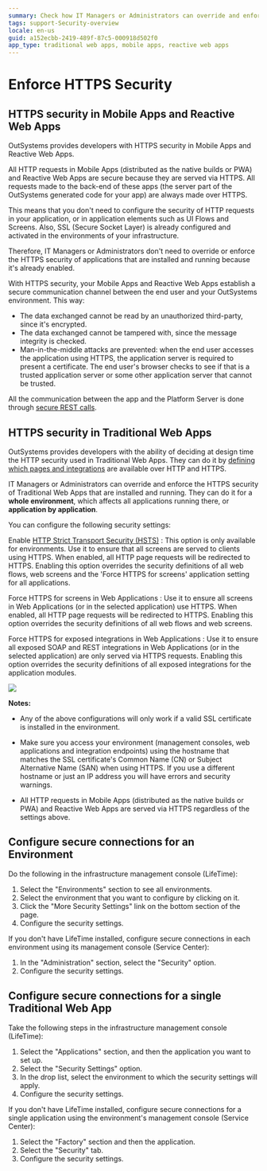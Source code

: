 ```yaml
---
summary: Check how IT Managers or Administrators can override and enforce the HTTP security of OutSystems applications that are installed and running.
tags: support-Security-overview
locale: en-us
guid: a152ecbb-2419-489f-87c5-000918d502f0
app_type: traditional web apps, mobile apps, reactive web apps
---
```


# Enforce HTTPS Security

## HTTPS security in Mobile Apps and Reactive Web Apps

OutSystems provides developers with HTTPS security in Mobile Apps and Reactive Web Apps.

All HTTP requests in Mobile Apps (distributed as the native builds or PWA) and Reactive Web Apps are secure because they are served via HTTPS. All requests made to the back-end of these apps (the server part of the OutSystems generated code for your app) are always made over HTTPS. 

This means that you don't need to configure the security of HTTP requests in your application, or in application elements such as UI Flows and Screens. Also, SSL (Secure Socket Layer) is already configured and activated in the environments of your infrastructure.

Therefore, IT Managers or Administrators don't need to override or enforce the HTTPS security of applications that are installed and running because it's already enabled.

With HTTPS security, your Mobile Apps and Reactive Web Apps establish a secure communication channel between the end user and your OutSystems environment. This way:

* The data exchanged cannot be read by an unauthorized third-party, since it's encrypted.
* The data exchanged cannot be tampered with, since the message integrity is checked.
* Man-in-the-middle attacks are prevented: when the end user accesses the application using HTTPS, the application server is required to present a certificate. The end user's browser checks to see if that is a trusted application server or some other application server that cannot be trusted.

All the communication between the app and the Platform Server is done through [secure REST calls](https://success.outsystems.com/Support/Security/Application_security_overview/Mobile_app_to_server_communication_and_security).

## HTTPS security in Traditional Web Apps

OutSystems provides developers with the ability of deciding at design time the HTTP security used in Traditional Web Apps. They can do it by [defining which pages and integrations](<../../develop/security/secure-http-requests.md>) are available over HTTP and HTTPS.

IT Managers or Administrators can override and enforce the HTTPS security of Traditional Web Apps that are installed and running. They can do it for a **whole environment**, which affects all applications running there, or **application by application**.

You can configure the following security settings:

Enable [HTTP Strict Transport Security (HSTS)](<https://cheatsheetseries.owasp.org/cheatsheets/HTTP_Strict_Transport_Security_Cheat_Sheet.html>)
:   This option is only available for environments. Use it to ensure that all screens are served to clients using HTTPS. When enabled, all HTTP page requests will be redirected to HTTPS. Enabling this option overrides the security definitions of all web flows, web screens and the 'Force HTTPS for screens' application setting for all applications.

Force HTTPS for screens in Web Applications
:   Use it to ensure all screens in Web Applications (or in the selected application) use HTTPS. When enabled, all HTTP page requests will be redirected to HTTPS. Enabling this option overrides the security definitions of all web flows and web screens.

Force HTTPS for exposed integrations in Web Applications
:   Use it to ensure all exposed SOAP and REST integrations in Web Applications (or in the selected application) are only served via HTTPS requests. Enabling this option overrides the security definitions of all exposed integrations for the application modules.

![](images/enforce-https-security.png)

**Notes:**

* Any of the above configurations will only work if a valid SSL certificate is installed in the environment.

* Make sure you access your environment (management consoles, web applications and integration endpoints) using the hostname that matches the SSL certificate's Common Name (CN) or Subject Alternative Name (SAN) when using HTTPS. If you use a different hostname or just an IP address you will have errors and security warnings.

* All HTTP requests in Mobile Apps (distributed as the native builds or PWA) and Reactive Web Apps are served via HTTPS regardless of the settings above.

## Configure secure connections for an Environment

Do the following in the infrastructure management console (LifeTime):

1. Select the "Environments" section to see all environments.
1. Select the environment that you want to configure by clicking on it.
1. Click the "More Security Settings" link on the bottom section of the page.
1. Configure the security settings.

If you don't have LifeTime installed, configure secure connections in each environment using its management console (Service Center):

1. In the "Administration" section, select the "Security" option.
1. Configure the security settings.

## Configure secure connections for a single Traditional Web App

Take the following steps in the infrastructure management console (LifeTime):

1. Select the "Applications" section, and then the application you want to set up.
1. Select the "Security Settings" option.
1. In the drop list, select the environment to which the security settings will apply.
1. Configure the security settings.

If you don't have LifeTime installed, configure secure connections for a single application using the environment's management console (Service Center):

1. Select the "Factory" section and then the application.
1. Select the "Security" tab.
1. Configure the security settings.
